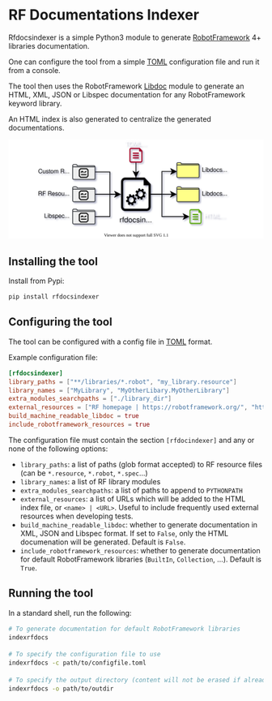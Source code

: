 # RF Documentations Indexer

Rfdocsindexer is a simple Python3 module to generate [RobotFramework](https://robotframework.org/) 4+ libraries documentation.

One can configure the tool from a simple [TOML](https://github.com/toml-lang/toml) configuration file and run it from a console.

The tool then uses the RobotFramework [Libdoc](https://robotframework.org/robotframework/latest/RobotFrameworkUserGuide.html#libdoc) module to generate an HTML, XML, JSON or Libspec documentation for any RobotFramework keyword library.

An HTML index is also generated to centralize the generated documentations.

![RFDocsIndexer Diagram](https://github.com/Vincema/rfdocsindexer/raw/main/docs/diagrams/rfdocsindexer_diagram.svg)

## Installing the tool

Install from Pypi:
```bash
pip install rfdocsindexer
```

## Configuring the tool

The tool can be configured with a config file in [TOML](https://github.com/toml-lang/toml) format.

Example configuration file:

```toml
[rfdocsindexer]
library_paths = ["**/libraries/*.robot", "my_library.resource"]
library_names = ["MyLibrary", "MyOtherLibary.MyOtherLibrary"]
extra_modules_searchpaths = ["./library_dir"]
external_resources = ["RF homepage | https://robotframework.org/", "http://example.org"]
build_machine_readable_libdoc = true
include_robotframework_resources = true
```

The configuration file must contain the section `[rfdocindexer]` and any or none of the following options:

* `library_paths`: a list of paths (glob format accepted) to RF resource files (can be `*.resource`, `*.robot`, `*.spec`...)
* `library_names`: a list of RF library modules
* `extra_modules_searchpaths`: a list of paths to append to `PYTHONPATH`
* `external_resources`: a list of URLs which will be added to the HTML index file, or `<name> | <URL>`. Useful to include frequently used external resources when developing tests.
* `build_machine_readable_libdoc`: whether to generate documentation in XML, JSON and Libspec format. If set to `False`, only the HTML documenation will be generated. Default is `False`.
* `include_robotframework_resources`: whether to generate documentation for default RobotFramework libraries (`BuiltIn`, `Collection`, ...). Default is `True`.


## Running the tool

In a standard shell, run the following:

```bash
# To generate documentation for default RobotFramework libraries
indexrfdocs

# To specify the configuration file to use
indexrfdocs -c path/to/configfile.toml

# To specify the output directory (content will not be erased if already existing), default is "rfdocs"
indexrfdocs -o path/to/outdir
```

